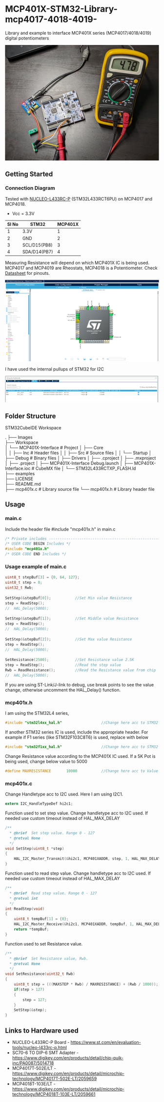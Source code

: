 # MCP401X-STM32-Library-mcp4017-4018-4019-

Library and example to interface MCP401X series (MCP4017/4018/4019) digital potentiometers

![](Images/Img.jpg)

## Getting Started

### Connection Diagram

Tested with [NUCLEO-L433RC-P](https://www.st.com/en/evaluation-tools/nucleo-l433rc-p.html) (STM32L433RCT6PU) on MCP4017 and MCP4018. 
- Vcc = 3.3V

|Sl No |      STM32                    |  MCP401X    |
|------|-------------------------------|-------------|                                   
| 1    | 3.3V                          | 1           |
| 2    | GND                           | 2           |
| 3    | SCL/D15(PB8)                  | 3           |
| 4    | SDA/D14(PB7)                  | 4           |

Measuring Resistance will depend on which MCP401X IC is being used. 
MCP4017 and MCP4019 are Rheostats, MCP4018 is a Potentiometer. Check [Datasheet](https://ww1.microchip.com/downloads/en/DeviceDoc/22147a.pdf) for pinouts.

![](Images/STM32_Connection.png)

I have used the internal pullups of STM32 for I2C

![](Images/pullup.png)

## Folder Structure

STM32CubeIDE Workspace

.
├── Images                   		
├── Workspace    					 
│   └── MCP401X-Interface    		# Project
│   	├── Core     				
│   	│ 	├── Inc 				# Header files 
│   	│ 	├── Src 				# Source files 
│   	│ 	└── Startup
│   	├── Debug  					# Binary files 
│   	├── Drivers 
│   	├── .cproject 
│   	├── .mxproject 
│   	├── .project 
│   	├── MCP401X-Interface Debug.launch 
│   	├── MCP401X-Interface.ioc 	# CubeMX file
│ 		└── STM32L433RCTXP_FLASH.ld		
├── examples                		
├── LICENSE              			
├── README.md             			
├── mcp401x.c  						# Library source file 
└── mcp401x.h  						# Library header file 

## Usage

### main.c

Include the header file #include "mcp401x.h" in main.c

```c
/* Private includes ----------------------------------------------------------*/
/* USER CODE BEGIN Includes */
#include "mcp401x.h"
/* USER CODE END Includes */
```
### Usage example of main.c

```c
uint8_t stepBuf[3] = {0, 64, 127};
uint8_t step = 0;
uint32_t Rwb;

SetStep(&stepBuf[0]);			//Set Min value Resistance
step = ReadStep();
//	HAL_Delay(5000);

SetStep(&stepBuf[1]);			//Set Middle value Resistance
step = ReadStep();
//  HAL_Delay(5000);

SetStep(&stepBuf[2]);			//Set Max value Resistance
step = ReadStep();
//	HAL_Delay(5000);

SetResistance(2500);			//Set Resistance value 2.5K
step = ReadStep();				//Read the step value
Rwb = ReadResistance();			//Read the Resistance value from chip
//	HAL_Delay(5000);
```

If you are using ST-Link/J-link to debug, use break points to see the value change, otherwise uncomment the HAL_Delay() function. 

### mcp401x.h

I am using the STM32L4 series,
```c
#include "stm32l4xx_hal.h"					//Change here acc to STM32 series used
```
If another STM32 series IC is used, include the appropriate header. For example if F1 series (like STM32F103C8T6) is used, replace with below 

```c
#include "stm32f1xx_hal.h"					//Change here acc to STM32 series used
```

Change Resistance value according to the MCP401X IC used. If a 5K Pot is being used, change below value to 5000 

```c
#define MAXRESISTANCE    	10000     		//Change here acc to Value of MCP401X
```

### mcp401x.c

Change Handletype acc to I2C used. Here I am using I2C1.

```c
extern I2C_HandleTypeDef hi2c1;
```

Function used to set step value. Change handletype acc to I2C used. If needed use custom timeout instead of HAL_MAX_DELAY

```c
/**
  * @brief  Set step value. Range 0 - 127
  * @retval None
  */
void SetStep(uint8_t *step)
{
	HAL_I2C_Master_Transmit(&hi2c1, MCP401XADDR, step, 1, HAL_MAX_DELAY);
}
```

Function used to read step value. Change handletype acc to I2C used. If needed use custom timeout instead of HAL_MAX_DELAY

```c
/**
  * @brief  Read step value. Range 0 - 127
  * @retval int
  */
int ReadStep(void)
{
	uint8_t tempBuf[1] = {0};
	HAL_I2C_Master_Receive(&hi2c1, MCP401XADDR, tempBuf, 1, HAL_MAX_DELAY);
	return *tempBuf;
}
```

Function used to set Resistance value. 

```c
/**
  * @brief  Set Resistance value, Rwb.
  * @retval None
  */
void SetResistance(uint32_t Rwb)
{
	uint8_t step = (((MAXSTEP * Rwb) / MAXRESISTANCE) + (Rwb / 1000));;
	if(step > 127)
	{
		step = 127;
	}
	SetStep(&step);
}

```

## Links to Hardware used

- NUCLEO-L433RC-P Board - https://www.st.com/en/evaluation-tools/nucleo-l433rc-p.html
- SC70-6 TO DIP-6 SMT Adapter - https://www.digikey.com/en/products/detail/chip-quik-inc/PA0087/5014718
- MCP4017T-502E/LT - https://www.digikey.com/en/products/detail/microchip-technology/MCP4017T-502E-LT/2059659
- MCP4018T-103E/LT - https://www.digikey.com/en/products/detail/microchip-technology/MCP4018T-103E-LT/2059661
